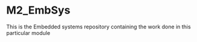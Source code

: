 # M2_EmbSys
This is the Embedded systems repository containing the work done in this particular module
